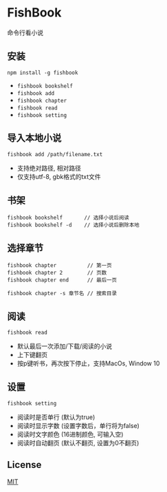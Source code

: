 # FishBook

命令行看小说

## 安装
```
npm install -g fishbook
```

- `fishbook bookshelf`
- `fishbook add`
- `fishbook chapter`
- `fishbook read`
- `fishbook setting`

## 导入本地小说

```
fishbook add /path/filename.txt
```

- 支持绝对路径, 相对路径
- 仅支持utf-8, gbk格式的txt文件


## 书架
```
fishbook bookshelf       // 选择小说后阅读
fishbook bookshelf -d    // 选择小说后删除本地
```

## 选择章节
```
fishbook chapter          // 第一页
fishbook chapter 2        // 页数
fishbook chapter end      // 最后一页

fishbook chapter -s 章节名 // 搜索目录
```

## 阅读

```
fishbook read
```

- 默认最后一次添加/下载/阅读的小说
- 上下键翻页
- 按p键听书，再次按下停止，支持MacOs, Window 10


## 设置

```
fishbook setting
```

- 阅读时是否单行 (默认为true)
- 阅读时显示字数 (设置字数后，单行将为false)
- 阅读时文字颜色 (16进制颜色, 可输入空)
- 阅读时自动翻页 (默认不翻页, 设置为0不翻页)


## License
[MIT](http://www.opensource.org/licenses/MIT)
